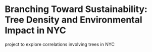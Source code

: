 # Branching Toward Sustainability: Tree Density and Environmental Impact in NYC
project to explore correlations involving trees in NYC
